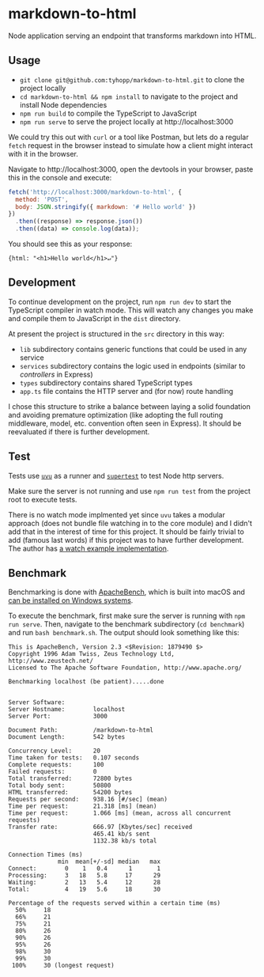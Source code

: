 # markdown-to-html

Node application serving an endpoint that transforms markdown into HTML.

## Usage

- `git clone git@github.com:tyhopp/markdown-to-html.git` to clone the project locally
- `cd markdown-to-html && npm install` to navigate to the project and install Node dependencies
- `npm run build` to compile the TypeScript to JavaScript
- `npm run serve` to serve the project locally at http://localhost:3000

We could try this out with `curl` or a tool like Postman, but lets do a regular `fetch` request in the browser instead to simulate how a client might interact with it in the browser.

Navigate to http://localhost:3000, open the devtools in your browser, paste this in the console and execute:

```javascript
fetch('http://localhost:3000/markdown-to-html', {
  method: 'POST',
  body: JSON.stringify({ markdown: '# Hello world' })
})
  .then((response) => response.json())
  .then((data) => console.log(data));
```

You should see this as your response:

```ascii
{html: "<h1>Hello world</h1>↵"}
```

## Development

To continue development on the project, run `npm run dev` to start the TypeScript compiler in watch mode. This will watch any changes you make and compile them to JavaScript in the `dist` directory.

At present the project is structured in the `src` directory in this way:

- `lib` subdirectory contains generic functions that could be used in any service
- `services` subdirectory contains the logic used in endpoints (similar to _controllers_ in Express)
- `types` subdirectory contains shared TypeScript types
- `app.ts` file contains the HTTP server and (for now) route handling

I chose this structure to strike a balance between laying a solid foundation and avoiding premature optimization (like adopting the full routing middleware, model, etc. convention often seen in Express). It should be reevaluated if there is further development.

## Test

Tests use [`uvu`](https://github.com/lukeed/uvu) as a runner and [`supertest`](https://github.com/visionmedia/supertest) to test Node http servers.

Make sure the server is not running and use `npm run test` from the project root to execute tests.

There is no watch mode implmented yet since `uvu` takes a modular approach (does not bundle file watching in to the core module) and I didn't add that in the interest of time for this project. It should be fairly trivial to add (famous last words) if this project was to have further development. The author has [a watch example implementation](https://github.com/lukeed/uvu/tree/master/examples/watch).

## Benchmark

Benchmarking is done with [ApacheBench](https://httpd.apache.org/docs/2.4/programs/ab.html), which is built into macOS and [can be installed on Windows systems](https://httpd.apache.org/docs/2.4/platform/win_compiling.html).

To execute the benchmark, first make sure the server is running with `npm run serve`. Then, navigate to the benchmark subdirectory (`cd benchmark`) and run `bash benchmark.sh`. The output should look something like this:

```ascii
This is ApacheBench, Version 2.3 <$Revision: 1879490 $>
Copyright 1996 Adam Twiss, Zeus Technology Ltd, http://www.zeustech.net/
Licensed to The Apache Software Foundation, http://www.apache.org/

Benchmarking localhost (be patient).....done


Server Software:
Server Hostname:        localhost
Server Port:            3000

Document Path:          /markdown-to-html
Document Length:        542 bytes

Concurrency Level:      20
Time taken for tests:   0.107 seconds
Complete requests:      100
Failed requests:        0
Total transferred:      72800 bytes
Total body sent:        50800
HTML transferred:       54200 bytes
Requests per second:    938.16 [#/sec] (mean)
Time per request:       21.318 [ms] (mean)
Time per request:       1.066 [ms] (mean, across all concurrent requests)
Transfer rate:          666.97 [Kbytes/sec] received
                        465.41 kb/s sent
                        1132.38 kb/s total

Connection Times (ms)
              min  mean[+/-sd] median   max
Connect:        0    1   0.4      1       1
Processing:     3   18   5.8     17      29
Waiting:        2   13   5.4     12      28
Total:          4   19   5.6     18      30

Percentage of the requests served within a certain time (ms)
  50%     18
  66%     21
  75%     21
  80%     26
  90%     26
  95%     26
  98%     30
  99%     30
 100%     30 (longest request)
```
